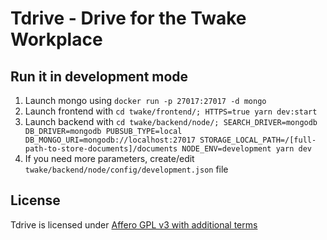 # Tdrive - Drive for the Twake Workplace

## Run it in development mode

1. Launch mongo using `docker run -p 27017:27017 -d mongo`
2. Launch frontend with `cd twake/frontend/; HTTPS=true yarn dev:start`
3. Launch backend with `cd twake/backend/node/; SEARCH_DRIVER=mongodb DB_DRIVER=mongodb PUBSUB_TYPE=local DB_MONGO_URI=mongodb://localhost:27017 STORAGE_LOCAL_PATH=/[full-path-to-store-documents]/documents NODE_ENV=development yarn dev`
4. If you need more parameters, create/edit `twake/backend/node/config/development.json` file

## License

Tdrive is licensed under [Affero GPL v3 with additional terms](https://github.com/TwakeApp/Twake/blob/main/LICENSE.md)
